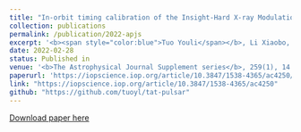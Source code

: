 ```yaml
---
title: "In-orbit timing calibration of the Insight-Hard X-ray Modulation Telescope"
collection: publications
permalink: /publication/2022-apjs
excerpt: '<b><span style="color:blue">Tuo Youli</span></b>, Li Xiaobo, Ge Mingyu, Nie Jianyin, Song Liming, Xu Yupeng, Zheng Shijie, Lu Fangjun, Zhang Shuang-Nan, Liu Congzhan, Cao Xuelei, Chen Yong, Qu Jinlu, Zhang Shu, Zhao Haisheng, Xiao Shuo, Wu Baiyang, Wen Xiangyang, Jiang Weichun, Meng Bin Cui Weiwei, Li Wei, Zhang Yifei, Li Xufang, Yang Yanji, Tan Ying, Li Bing'
date: 2022-02-28
status: Published in
venue: '<b>The Astrophysical Journal Supplement series</b>, 259(1), 14'
paperurl: 'https://iopscience.iop.org/article/10.3847/1538-4365/ac4250/pdf'
link: "https://iopscience.iop.org/article/10.3847/1538-4365/ac4250"
github: "https://github.com/tuoyl/tat-pulsar"
---
```


[Download paper here](https://iopscience.iop.org/article/10.3847/1538-4365/ac4250/pdf)
